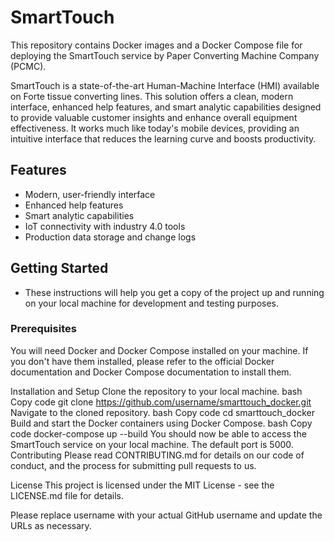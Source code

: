 # SmartTouch
This repository contains Docker images and a Docker Compose file for deploying the SmartTouch service by Paper Converting Machine Company (PCMC).

SmartTouch is a state-of-the-art Human-Machine Interface (HMI) available on Forte tissue converting lines. This solution offers a clean, modern interface, enhanced help features, and smart analytic capabilities designed to provide valuable customer insights and enhance overall equipment effectiveness. It works much like today's mobile devices, providing an intuitive interface that reduces the learning curve and boosts productivity.

## Features
- Modern, user-friendly interface
- Enhanced help features
- Smart analytic capabilities
- IoT connectivity with industry 4.0 tools
- Production data storage and change logs

## Getting Started
- These instructions will help you get a copy of the project up and running on your local machine for development and testing purposes.

### Prerequisites
You will need Docker and Docker Compose installed on your machine. If you don't have them installed, please refer to the official Docker documentation and Docker Compose documentation to install them.

Installation and Setup
Clone the repository to your local machine.
bash
Copy code
git clone https://github.com/username/smarttouch_docker.git
Navigate to the cloned repository.
bash
Copy code
cd smarttouch_docker
Build and start the Docker containers using Docker Compose.
bash
Copy code
docker-compose up --build
You should now be able to access the SmartTouch service on your local machine. The default port is 5000.
Contributing
Please read CONTRIBUTING.md for details on our code of conduct, and the process for submitting pull requests to us.

License
This project is licensed under the MIT License - see the LICENSE.md file for details.

Please replace username with your actual GitHub username and update the URLs as necessary.
